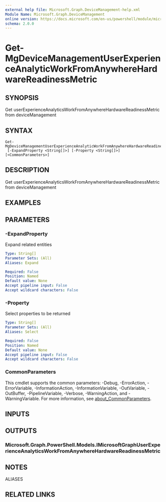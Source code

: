 ```yaml
---
external help file: Microsoft.Graph.DeviceManagement-help.xml
Module Name: Microsoft.Graph.DeviceManagement
online version: https://docs.microsoft.com/en-us/powershell/module/microsoft.graph.devicemanagement/get-mgdevicemanagementuserexperienceanalyticworkfromanywherehardwarereadinessmetric
schema: 2.0.0
---
```


# Get-MgDeviceManagementUserExperienceAnalyticWorkFromAnywhereHardwareReadinessMetric

## SYNOPSIS
Get userExperienceAnalyticsWorkFromAnywhereHardwareReadinessMetric from deviceManagement

## SYNTAX

```
Get-MgDeviceManagementUserExperienceAnalyticWorkFromAnywhereHardwareReadinessMetric
 [-ExpandProperty <String[]>] [-Property <String[]>] [<CommonParameters>]
```

## DESCRIPTION
Get userExperienceAnalyticsWorkFromAnywhereHardwareReadinessMetric from deviceManagement

## EXAMPLES

## PARAMETERS

### -ExpandProperty
Expand related entities

```yaml
Type: String[]
Parameter Sets: (All)
Aliases: Expand

Required: False
Position: Named
Default value: None
Accept pipeline input: False
Accept wildcard characters: False
```

### -Property
Select properties to be returned

```yaml
Type: String[]
Parameter Sets: (All)
Aliases: Select

Required: False
Position: Named
Default value: None
Accept pipeline input: False
Accept wildcard characters: False
```

### CommonParameters
This cmdlet supports the common parameters: -Debug, -ErrorAction, -ErrorVariable, -InformationAction, -InformationVariable, -OutVariable, -OutBuffer, -PipelineVariable, -Verbose, -WarningAction, and -WarningVariable. For more information, see [about_CommonParameters](http://go.microsoft.com/fwlink/?LinkID=113216).

## INPUTS

## OUTPUTS

### Microsoft.Graph.PowerShell.Models.IMicrosoftGraphUserExperienceAnalyticsWorkFromAnywhereHardwareReadinessMetric
## NOTES

ALIASES

## RELATED LINKS
